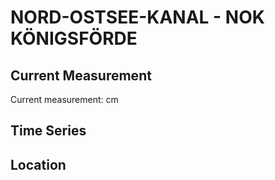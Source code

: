 # NORD-OSTSEE-KANAL - NOK KÖNIGSFÖRDE

## Current Measurement

Current measurement: <Value topic="rivers/pegel-online/NOK/NOK_KÖNIGSFÖRDE/measurementValue"/> cm

## Time Series

<TimeSeries topic="rivers/pegel-online/NOK/NOK_KÖNIGSFÖRDE/measurementValue" period="week" />

## Location

<WorldMap>
  <Marker lat="54.35682511407572" lon="9.883252534676961" labelTopic="rivers/pegel-online/NOK/NOK_KÖNIGSFÖRDE" />
</WorldMap>
